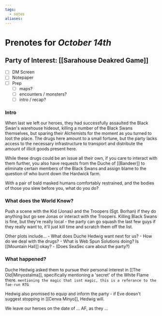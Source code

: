 ```yaml
---
tags:
  - notes
aliases:
---
```


# Prenotes for *October 14th*
## Party of Interest: [[Sarahouse Deakred Game]]
- [ ] DM Screen
- [ ] Notepaper
- [ ] Prep
	- [ ] maps?
	- [ ] encounters / monsters?
	- [ ] intro / recap?

### Intro

When last we left our heroes, they had successfully assaulted the Black Swan's warehouse hideout, killing a number of the Black Swans themselves, but sparing their Alchemists for the moment as you turned to loot the place. The drugs here amount to a small fortune, but the party lacks access to the necessary infrastructure to transport and distribute the amount of illicit goods present here.

While these drugs could be an issue all their own, if you care to interact with them further, you also have requests from the Duche of [[Bandeer]] to eliminate certain members of the Black Swans and assign blame to the question of who burnt down the Hardwick farm.

With a pair of bald masked humans comfortably restrained, and the bodies of those you slew before you, what do you do?

### What does the World Know?

Push a scene with the Kid (Jonas) and the Troopers (Sgt. Borhan) if they do anything but go see Jonas or interact with the Troopers. Killing Black Swans is fine, but they're really local - the party can go squash the last few guys if they really want to, it'll just kill time and scratch them off the list. 

Other plots include...
	- What does Duche Hedwig want next for us?
	- How do we deal with the drugs?
	- What is Web Spun Solutions doing? Is [[Mountain Hall]] okay?
	- (Does SeaSec care about the party?)

### What happened?

Duche Hedwig asked them to pursue their personal interest in [[The Old|Minyostalma]], specifically mentioning a 'secret' of the White Flame there. `mentioning the magic that isnt magic, this is a referance to the fae-run RTG`

Hedwig also promised to equip and inform the party - if Eve doesn't suggest stopping in [[Cenva Minyo]], Hedwig will.


We leave our heroes on the date of ... AF, as they ...